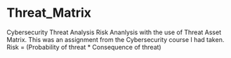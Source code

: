 # Threat_Matrix
Cybersecurity Threat Analysis 
Risk Ananlysis with the use of Threat Asset Matrix. This was an assignment from the Cybersecurity course I had taken. 
Risk = (Probability of threat * Consequence of threat)

